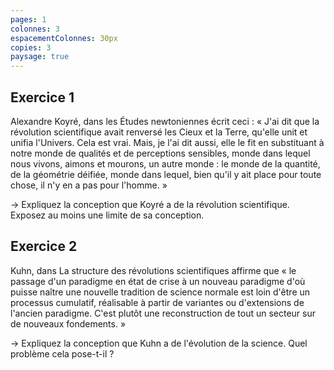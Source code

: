 ```yaml
---
pages: 1
colonnes: 3
espacementColonnes: 30px
copies: 3
paysage: true
---
```


## Exercice 1
Alexandre Koyré, dans les Études newtoniennes écrit ceci : « J'ai dit que la révolution scientifique avait renversé les Cieux et la Terre, qu'elle unit et unifia l'Univers. Cela est vrai. Mais, je l'ai dit aussi, elle le fit en substituant à notre monde de qualités et de perceptions sensibles, monde dans lequel nous vivons, aimons et mourons, un autre monde : le monde de la quantité, de la géométrie déifiée, monde dans lequel, bien qu'il y ait place pour toute chose, il n'y en a pas pour l'homme. » 

→ Expliquez la conception que Koyré a de la révolution scientifique. Exposez au moins une limite de sa conception.

## Exercice 2
Kuhn, dans La structure des révolutions scientifiques affirme que « le passage d'un paradigme en état de crise à un nouveau paradigme d'où puisse naître une nouvelle tradition de science normale est loin d'être un processus cumulatif, réalisable à partir de variantes ou d'extensions de l'ancien paradigme. C'est plutôt une reconstruction de tout un secteur sur de nouveaux fondements. »

→ Expliquez la conception que Kuhn a de l'évolution de la science. Quel problème cela pose-t-il ?

